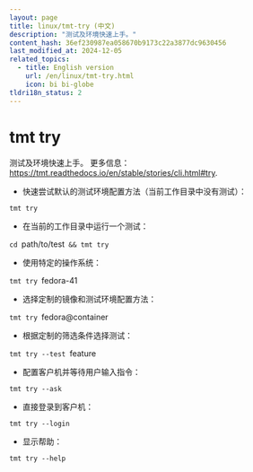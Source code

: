 ```yaml
---
layout: page
title: linux/tmt-try (中文)
description: "测试及环境快速上手。"
content_hash: 36ef230987ea058670b9173c22a3877dc9630456
last_modified_at: 2024-12-05
related_topics:
  - title: English version
    url: /en/linux/tmt-try.html
    icon: bi bi-globe
tldri18n_status: 2
---
```

# tmt try

测试及环境快速上手。
更多信息：<https://tmt.readthedocs.io/en/stable/stories/cli.html#try>.

- 快速尝试默认的测试环境配置方法（当前工作目录中没有测试）：

`tmt try`

- 在当前的工作目录中运行一个测试：

`cd `<span class="tldr-var badge badge-pill bg-dark-lm bg-white-dm text-white-lm text-dark-dm font-weight-bold">path/to/test</span>` && tmt try`

- 使用特定的操作系统：

`tmt try `<span class="tldr-var badge badge-pill bg-dark-lm bg-white-dm text-white-lm text-dark-dm font-weight-bold">fedora-41</span>

- 选择定制的镜像和测试环境配置方法：

`tmt try `<span class="tldr-var badge badge-pill bg-dark-lm bg-white-dm text-white-lm text-dark-dm font-weight-bold">fedora@container</span>

- 根据定制的筛选条件选择测试：

`tmt try --test `<span class="tldr-var badge badge-pill bg-dark-lm bg-white-dm text-white-lm text-dark-dm font-weight-bold">feature</span>

- 配置客户机并等待用户输入指令：

`tmt try --ask`

- 直接登录到客户机：

`tmt try --login`

- 显示帮助：

`tmt try --help`
